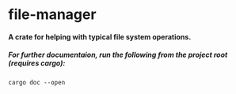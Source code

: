 # file-manager
#### A crate for helping with typical file system operations.
##### For further documentaion, run the following from the project root (requires cargo):
```
cargo doc --open
```
